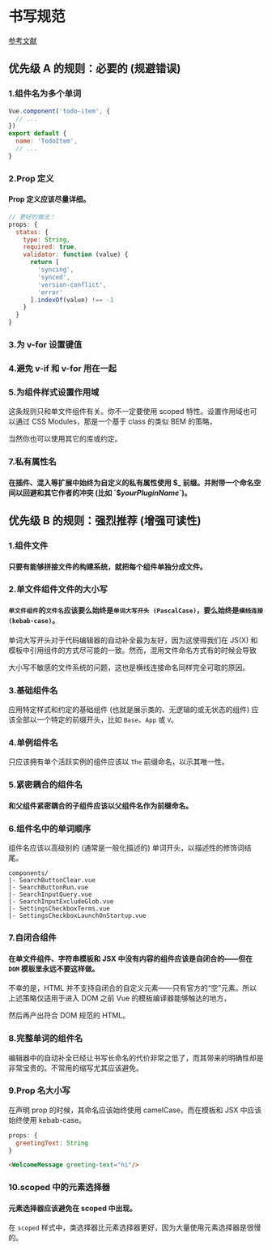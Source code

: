 # 书写规范

[参考文献](https://cn.vuejs.org/v2/style-guide/)

## 优先级 A 的规则：必要的 (规避错误)

### 1.组件名为多个单词

```javascript
Vue.component('todo-item', {
  // ...
})
export default {
  name: 'TodoItem',
  // ...
}
```

### 2.Prop 定义

#### Prop 定义应该尽量详细。

```javascript
// 更好的做法！
props: {
  status: {
    type: String,
    required: true,
    validator: function (value) {
      return [
        'syncing',
        'synced',
        'version-conflict',
        'error'
      ].indexOf(value) !== -1
    }
  }
}
```

### 3.为 v-for 设置键值

### 4.避免 v-if 和 v-for 用在一起

### 5.为组件样式设置作用域

这条规则只和单文件组件有关。你不一定要使用 scoped 特性。设置作用域也可以通过 CSS Modules，那是一个基于 class 的类似 BEM 的策略，

当然你也可以使用其它的库或约定。

### 7.私有属性名

#### 在插件、混入等扩展中始终为自定义的私有属性使用 $_ 前缀。并附带一个命名空间以回避和其它作者的冲突 (比如 `$_yourPluginName_`)。

## 优先级 B 的规则：强烈推荐 (增强可读性)

### 1.组件文件

#### 只要有能够拼接文件的构建系统，就把每个组件单独分成文件。

### 2.单文件组件文件的大小写

#### `单文件组件`的`文件名`应该要么始终是`单词大写开头 (PascalCase)`，要么始终是`横线连接 (kebab-case)`。

单词大写开头对于代码编辑器的自动补全最为友好，因为这使得我们在 JS(X) 和模板中引用组件的方式尽可能的一致。然而，混用文件命名方式有的时候会导致

大小写不敏感的文件系统的问题，这也是横线连接命名同样完全可取的原因。

### 3.基础组件名

应用特定样式和约定的基础组件 (也就是展示类的、无逻辑的或无状态的组件) 应该全部以一个特定的前缀开头，比如 `Base`、`App` 或 `V`。

### 4.单例组件名

只应该拥有单个活跃实例的组件应该以 `The` 前缀命名，以示其唯一性。

### 5.紧密耦合的组件名

#### 和父组件紧密耦合的子组件应该以父组件名作为前缀命名。

### 6.组件名中的单词顺序

组件名应该以高级别的 (通常是一般化描述的) 单词开头，以描述性的修饰词结尾。

```
components/
|- SearchButtonClear.vue
|- SearchButtonRun.vue
|- SearchInputQuery.vue
|- SearchInputExcludeGlob.vue
|- SettingsCheckboxTerms.vue
|- SettingsCheckboxLaunchOnStartup.vue
```

### 7.自闭合组件

#### 在单文件组件、字符串模板和 JSX 中没有内容的组件应该是自闭合的——但在 `DOM` 模板里永远不要这样做。

不幸的是，HTML 并不支持自闭合的自定义元素——只有官方的“空”元素。所以上述策略仅适用于进入 DOM 之前 Vue 的模板编译器能够触达的地方，

然后再产出符合 DOM 规范的 HTML。

### 8.完整单词的组件名

编辑器中的自动补全已经让书写长命名的代价非常之低了，而其带来的明确性却是非常宝贵的。不常用的缩写尤其应该避免。

### 9.Prop 名大小写

在声明 prop 的时候，其命名应该始终使用 camelCase，而在模板和 JSX 中应该始终使用 kebab-case。

```javascript
props: {
  greetingText: String
}
```

```html
<WelcomeMessage greeting-text="hi"/>
```

### 10.scoped 中的元素选择器

#### 元素选择器应该避免在 scoped 中出现。

在 `scoped` 样式中，类选择器比元素选择器更好，因为大量使用元素选择器是很慢的。
